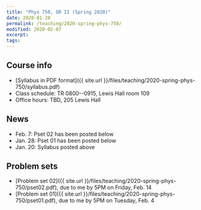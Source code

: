 ```yaml
---
title: "Phys 750, GR II (Spring 2020)"
date: 2020-01-20
permalink: /teaching/2020-spring-phys-750/
modified: 2020-02-07
excerpt:
tags:
---
```


## Course info

* [Syllabus in PDF format]({{ site.url }}/files/teaching/2020-spring-phys-750/syllabus.pdf)
* Class schedule:  TR 0800--0915, Lewis Hall room 109
* Office hours:  TBD, 205 Lewis Hall

## News

* Feb. 7: Pset 02 has been posted below
* Jan. 28: Pset 01 has been posted below
* Jan. 20: Syllabus posted above

## Problem sets

* [Problem set 02]({{ site.url }}/files/teaching/2020-spring-phys-750/pset02.pdf),
  due to me by 5PM on Friday, Feb. 14
* [Problem set 01]({{ site.url }}/files/teaching/2020-spring-phys-750/pset01.pdf),
  due to me by 5PM on Tuesday, Feb. 4
